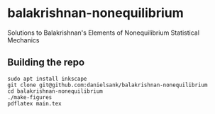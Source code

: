 # balakrishnan-nonequilibrium
Solutions to Balakrishnan's Elements of Nonequilibrium Statistical Mechanics

## Building the repo

```
sudo apt install inkscape
git clone git@github.com:danielsank/balakrishnan-nonequilibrium
cd balakrishnan-nonequilibrium
./make-figures
pdflatex main.tex
```
